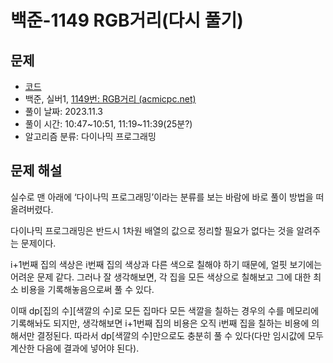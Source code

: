 # 백준-1149 RGB거리(다시 풀기)

## 문제

- [코드](1149(re).c)
- 백준, 실버1, [1149번: RGB거리 (acmicpc.net)](https://www.acmicpc.net/problem/1149)
- 풀이 날짜: 2023.11.3
- 풀이 시간: 10:47~10:51, 11:19~11:39(25분?)
- 알고리즘 분류: 다이나믹 프로그래밍

## 문제 해설

실수로 맨 아래에 ‘다이나믹 프로그래밍’이라는 분류를 보는 바람에 바로 풀이 방법을 떠올려버렸다.

다이나믹 프로그래밍은 반드시 1차원 배열의 값으로 정리할 필요가 없다는 것을 알려주는 문제이다.

i+1번째 집의 색상은 i번째 집의 색상과 다른 색으로 칠해야 하기 때문에, 얼핏 보기에는 어려운 문제 같다. 그러나 잘 생각해보면, 각 집을 모든 색상으로 칠해보고 그에 대한 최소 비용을 기록해놓음으로써 풀 수 있다.

이때 dp[집의 수][색깔의 수]로 모든 집마다 모든 색깔을 칠하는 경우의 수를 메모리에 기록해놔도 되지만, 생각해보면 i+1번째 집의 비용은 오직 i번째 집을 칠하는 비용에 의해서만 결정된다. 따라서 dp[색깔의 수]만으로도 충분히 풀 수 있다(다만 임시값에 모두 계산한 다음에 결과에 넣어야 된다).
